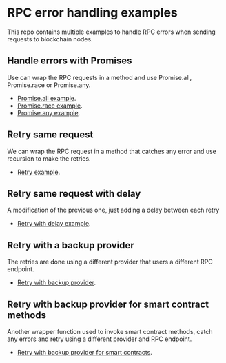 # RPC error handling examples

This repo contains multiple examples to handle RPC errors when sending requests to blockchain nodes.

## Handle errors with Promises

Use can wrap the RPC requests in a method and use Promise.all, Promise.race or Promise.any.

- [Promise.all example](https://github.com/uF4No/rpc-error-handler/blob/main/ethers-examples/promiseAll.js).
- [Promise.race example](https://github.com/uF4No/rpc-error-handler/blob/main/ethers-examples/promiseRace.js).
- [Promise.any example](https://github.com/uF4No/rpc-error-handler/blob/main/ethers-examples/promiseAny.js).

## Retry same request

We can wrap the RPC request in a method that catches any error and use recursion to make the retries.

- [Retry example](https://github.com/uF4No/rpc-error-handler/blob/main/ethers-examples/retryRequest.js).

## Retry same request with delay

A modification of the previous one, just adding a delay between each retry

- [Retry with delay example](https://github.com/uF4No/rpc-error-handler/blob/main/ethers-examples/retryRequest.js).

## Retry with a backup provider

The retries are done using a different provider that users a different RPC endpoint.

- [Retry with backup provider](https://github.com/uF4No/rpc-error-handler/blob/main/ethers-examples/retryBackupProvider.js).

## Retry with backup provider for smart contract methods

Another wrapper function used to invoke smart contract methods, catch any errors and retry using a different provider and RPC endpoint.

- [Retry with backup provider for smart contracts](https://github.com/uF4No/rpc-error-handler/blob/main/ethers-examples/retryBackupProvider.js).
